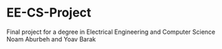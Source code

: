 # EE-CS-Project
Final project for a degree in Electrical Engineering and Computer Science Noam Aburbeh and Yoav Barak
